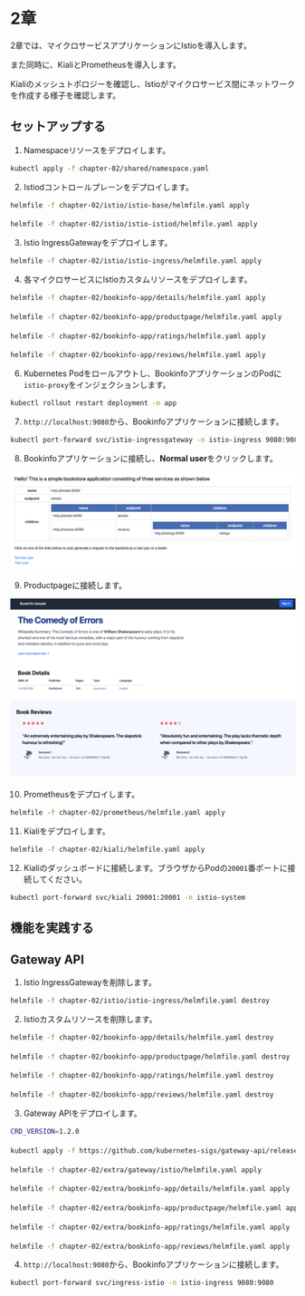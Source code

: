 # 2章

2章では、マイクロサービスアプリケーションにIstioを導入します。

また同時に、KialiとPrometheusを導入します。

Kialiのメッシュトポロジーを確認し、Istioがマイクロサービス間にネットワークを作成する様子を確認します。

## セットアップする

1. Namespaceリソースをデプロイします。

```bash
kubectl apply -f chapter-02/shared/namespace.yaml
```

2. Istiodコントロールプレーンをデプロイします。

```bash
helmfile -f chapter-02/istio/istio-base/helmfile.yaml apply

helmfile -f chapter-02/istio/istio-istiod/helmfile.yaml apply
```

3. Istio IngressGatewayをデプロイします。

```bash
helmfile -f chapter-02/istio/istio-ingress/helmfile.yaml apply
```

4. 各マイクロサービスにIstioカスタムリソースをデプロイします。

```bash
helmfile -f chapter-02/bookinfo-app/details/helmfile.yaml apply

helmfile -f chapter-02/bookinfo-app/productpage/helmfile.yaml apply

helmfile -f chapter-02/bookinfo-app/ratings/helmfile.yaml apply

helmfile -f chapter-02/bookinfo-app/reviews/helmfile.yaml apply
```

6. Kubernetes Podをロールアウトし、BookinfoアプリケーションのPodに`istio-proxy`をインジェクションします。

```bash
kubectl rollout restart deployment -n app
```

7. `http://localhost:9080`から、Bookinfoアプリケーションに接続します。

```bash
kubectl port-forward svc/istio-ingressgateway -n istio-ingress 9080:9080      
```

8. Bookinfoアプリケーションに接続し、**Normal user**をクリックします。

![bookinfo](../images/bookinfo.png)

9. Productpageに接続します。

![bookinfo_productpage](../images/bookinfo_productpage.png)

10. Prometheusをデプロイします。

```bash
helmfile -f chapter-02/prometheus/helmfile.yaml apply
```

11. Kialiをデプロイします。

```bash
helmfile -f chapter-02/kiali/helmfile.yaml apply
```

12. Kialiのダッシュボードに接続します。ブラウザからPodの`20001`番ポートに接続してください。

```bash
kubectl port-forward svc/kiali 20001:20001 -n istio-system
```

## 機能を実践する


## Gateway API

1. Istio IngressGatewayを削除します。

```bash
helmfile -f chapter-02/istio/istio-ingress/helmfile.yaml destroy
```

2. Istioカスタムリソースを削除します。

```bash
helmfile -f chapter-02/bookinfo-app/details/helmfile.yaml destroy

helmfile -f chapter-02/bookinfo-app/productpage/helmfile.yaml destroy

helmfile -f chapter-02/bookinfo-app/ratings/helmfile.yaml destroy

helmfile -f chapter-02/bookinfo-app/reviews/helmfile.yaml destroy
```

3. Gateway APIをデプロイします。

```bash
CRD_VERSION=1.2.0

kubectl apply -f https://github.com/kubernetes-sigs/gateway-api/releases/download/v${CRD_VERSION}/standard-install.yaml

helmfile -f chapter-02/extra/gateway/istio/helmfile.yaml apply

helmfile -f chapter-02/extra/bookinfo-app/details/helmfile.yaml apply

helmfile -f chapter-02/extra/bookinfo-app/productpage/helmfile.yaml apply

helmfile -f chapter-02/extra/bookinfo-app/ratings/helmfile.yaml apply

helmfile -f chapter-02/extra/bookinfo-app/reviews/helmfile.yaml apply
```

4. `http://localhost:9080`から、Bookinfoアプリケーションに接続します。

```bash
kubectl port-forward svc/ingress-istio -n istio-ingress 9080:9080      
```

<br>
